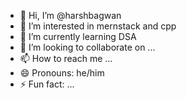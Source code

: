 - 👋 Hi, I’m @harshbagwan
- 👀 I’m interested in mernstack and cpp
- 🌱 I’m currently learning DSA
- 💞️ I’m looking to collaborate on ...
- 📫 How to reach me ...
- 😄 Pronouns: he/him
- ⚡ Fun fact: ...

<!---
harshbagwan/harshbagwan is a ✨ special ✨ repository because its `README.md` (this file) appears on your GitHub profile.
You can click the Preview link to take a look at your changes.
--->

